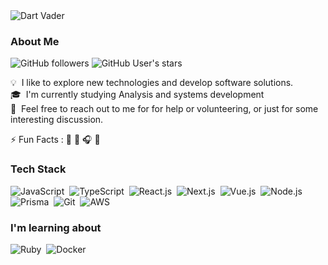 <img alt="Dart Vader" src="https://media4.giphy.com/media/8SxGru3XzElqg/giphy.gif?cid=ecf05e47cpirkki3k8np6lieffk5ibos6l5xr1nqs0pdrlt7&ep=v1_gifs_search&rid=giphy.gif" align="center"/>

### About Me
![GitHub followers](https://img.shields.io/github/followers/junior4g?style=social) ![GitHub User's stars](https://img.shields.io/github/stars/junior4g?style=social)

💡 &nbsp;I like to explore new technologies and develop software solutions.\
🎓 &nbsp;I'm currently studying Analysis and systems development\
💬 &nbsp;Feel free to reach out to me for for help or volunteering, or just for some interesting discussion.

⚡ Fun Facts : 🍕 🥋 🎧 🎥 

### Tech Stack
![JavaScript](https://img.shields.io/badge/-JavaScript-ffffff?style=flat-square&logo=javascript&logoColor=black)&nbsp;
![TypeScript](https://img.shields.io/badge/-Typescript-ffffff?style=flat&logo=typescript&logoColor=black)&nbsp;
![React.js](https://img.shields.io/badge/-React.js-ffffff?style=flat&logo=react&logoColor=black)&nbsp;
![Next.js](https://img.shields.io/badge/-Next.js-ffffff?style=flat&logo=next.js&logoColor=black)&nbsp;
![Vue.js](https://img.shields.io/badge/-Vue.js-ffffff?style=flat&logo=vue.js&logoColor=black)&nbsp;
![Node.js](https://img.shields.io/badge/-Node.js-ffffff?style=flat&logo=node.js&logoColor=black)&nbsp;
![Prisma](https://img.shields.io/badge/-Prisma-ffffff?style=flat&logo=prisma&logoColor=black)&nbsp;
![Git](https://img.shields.io/badge/-Git-ffffff?style=flat&logo=git&logoColor=black)&nbsp;
![AWS](https://img.shields.io/badge/-AWS-ffffff?style=flat&logo=amazon-aws&logoColor=black)&nbsp;
### I'm learning about
![Ruby](https://img.shields.io/badge/-Ruby-000000?style=flat&logo=ruby&logoColor=white)&nbsp;
![Docker](https://img.shields.io/badge/-Docker-000000?style=flat&logo=docker&logoColor=white)&nbsp;